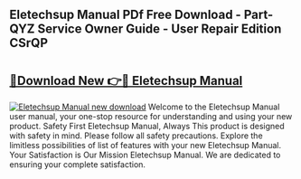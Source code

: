 ## Eletechsup Manual PDf Free Download - Part-QYZ Service Owner Guide - User Repair Edition CSrQP

# <h2><a href="http://bc34988.oget.top/?id=Eletechsup+Manual">🔗Download New 👉🔴 Eletechsup Manual</a></h2>

[![Eletechsup Manual new download](https://i.imgur.com/5g1atiW.png)](http://bc34988.oget.top/?id=Eletechsup+Manual)
Welcome to the Eletechsup Manual user manual, your one-stop resource for understanding and using your new product. Safety First Eletechsup Manual, Always This product is designed with safety in mind. Please follow all safety precautions. Explore the limitless possibilities of list of features with your new Eletechsup Manual. Your Satisfaction is Our Mission Eletechsup Manual. We are dedicated to ensuring your complete satisfaction.
